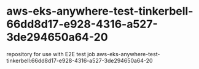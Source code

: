 # aws-eks-anywhere-test-tinkerbell-66dd8d17-e928-4316-a527-3de294650a64-20
repository for use with E2E test job aws-eks-anywhere-test-tinkerbell:66dd8d17-e928-4316-a527-3de294650a64-20
